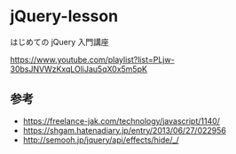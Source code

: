 # jQuery-lesson

はじめての jQuery 入門講座

https://www.youtube.com/playlist?list=PLjw-30bsJNVWzKxqLOliJau5qX0x5m5pK

## 参考

- https://freelance-jak.com/technology/javascript/1140/
- https://shgam.hatenadiary.jp/entry/2013/06/27/022956
- http://semooh.jp/jquery/api/effects/hide/_/
